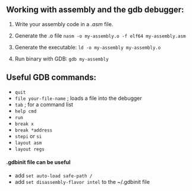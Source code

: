 ## Working with assembly and the gdb debugger:

1. Write your assembly code in a *.asm* file.

2. Generate the .o file `nasm -o my-assembly.o -f elf64 my-assembly.asm`

3. Generate the executable: `ld -o my-assembly my-assembly.o`

4. Run binary with GDB: `gdb my-assembly`

## Useful GDB commands:

- `quit`
- `file your-file-name` ; loads a file into the debugger
- `tab` ; for a command list
- `help cmd`
- `run`
- `break x`
- `break *address`
- `stepi` or `si` 
- `layout asm`
- `layout regs`


#### .gdbinit file can be useful
- add `set auto-load safe-path /`
- add `set disassembly-flavor intel` to the ~/.gdbinit file
